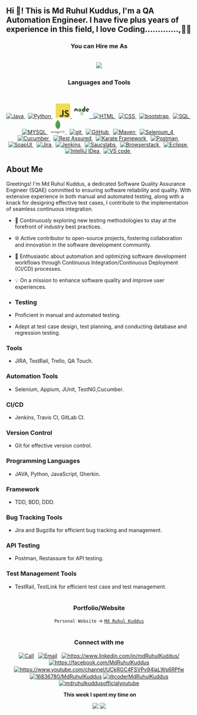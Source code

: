 <div align="center">
 <h2 align="left">Hi 👋! This is Md Ruhul Kuddus, I'm a QA Automation Engineer. I have five plus years of experience in this field, I love Coding.............,🧑‍💻</h2>

 <h3 align="center">You can Hire me As</h3> 

<h2 align="center">
<a href="https://MdRuhulKuddus.netlify.app/"><img src="https://readme-typing-svg.herokuapp.com?lines=Software%20QA+Automation+Engineer+;Functional+Tester%20|%20API+Tester%20|%20Manual+Tester%20|%20Automation+Tester%20|%20Test+Analyst;Mobile+Automation+Engineer;SQE%20|%20SDET%20;&center=true&color=98acf2&width=500&height=50"></a>
</h2>
</div>

<!-- You can use + symbol or %20 to give a space between words -->
<!-- WE WILL chnage https://mdyeamin.netlify.app/ when we create profile -->



<h3 align="center">Languages and Tools</h3>
</br>
<p align="center">
  <!--Others-->
  <!-- Java  -->
  <a title = "Java" href="https://www.oracle.com/java/technologies/downloads/" target="_blank"> <img src="https://cdn-icons-png.flaticon.com/512/226/226777.png" alt="Java" height= "40" width="50"/> </a>
      &nbsp;
  <!-- Python -->
<a title = "Python" href="https://www.python.org/" target="_blank"> <img src="https://upload.wikimedia.org/wikipedia/commons/thumb/c/c3/Python-logo-notext.svg/1024px-Python-logo-notext.svg.png" alt="Python " height= "40" width="40"/> </a>
&nbsp;
  <!-- JS -->
<a title = "JavaScript" href="https://www.javascript.com/" target="_blank"> <img src="https://raw.githubusercontent.com/devicons/devicon/master/icons/javascript/javascript-original.svg" alt="javascript" width="40" /> </a> 
  &nbsp; 
 <!-- NodeJS --> 
 <a title = "NodeJS" href="https://nodejs.org/en/" target="_blank"> <img src="https://raw.githubusercontent.com/devicons/devicon/master/icons/nodejs/nodejs-original-wordmark.svg" alt="nodejs" width="40" />
  &nbsp; 
  <!-- HTML -->
  <a title = "HTML" href="https://html.com/" target="_blank"> <img src="https://cdn-icons-png.flaticon.com/512/143/143655.png" alt="HTML" width="40" /> </a>
  &nbsp;
  <!-- CSS -->
  <a title = "CSS" href="https://developer.mozilla.org/en-US/docs/Web/CSS" target="_blank"> <img src="https://cdn4.iconfinder.com/data/icons/social-media-logos-6/512/121-css3-512.png" alt="CSS" width="40" /> </a>
  &nbsp;
   <!-- Bootstrap -->
  <a title = "Bootstrap" href="https://getbootstrap.com/" target="_blank"> <img src="https://getbootstrap.com/docs/5.2/assets/brand/bootstrap-logo-shadow.png" alt="bootstrap"  height= "45" width="50" /> </a>
  &nbsp;
  <!-- SQL  -->
  <a title = "Oracle SQL Developer" href="https://www.oracle.com/database/sqldeveloper/" target="_blank"> <img src="https://upload.wikimedia.org/wikipedia/en/thumb/6/68/Oracle_SQL_Developer_logo.svg/1200px-Oracle_SQL_Developer_logo.svg.png" alt="SQL" width="40"/> </a>
  &nbsp;
  <!-- MYSQL -->
  <a title = "MySQL" href="https://www.mysql.com/" target="_blank"> <img src="https://pngimg.com/uploads/mysql/mysql_PNG23.png" alt="MYSQL" width="40" /> </a>
  &nbsp;
 <!-- MongoDb -->
 <a title= "MongoDB" href="https://www.mongodb.com/" target="_blank"> <img src="https://raw.githubusercontent.com/devicons/devicon/master/icons/mongodb/mongodb-original-wordmark.svg" alt="mongodb" width="40" />  </a> 
  &nbsp; 
  <!-- git -->
  <a title = "Git" href="https://git-scm.com/downloads" target="_blank"> <img src="https://www.vectorlogo.zone/logos/git-scm/git-scm-icon.svg" alt="git" width="40" /> </a>
  &nbsp; 
  <!-- GitHub  -->
  <a title = "Github" href="https://github.com/alnumanqa" target="_blank"> <img src="https://cdn4.iconfinder.com/data/icons/iconsimple-logotypes/512/github-512.png" alt="GitHub" width="40"/> </a> 
  &nbsp;  
  <!--Maven-->
<a title = "Maven" href="https://maven.apache.org/download.cgi" target="_blank"> <img src="https://encrypted-tbn0.gstatic.com/images?q=tbn:ANd9GcRVJzOSI3AtkpYVLkOtbzVJry5wy83535JC2jEh_3og561Cui0BB1QWcz3xpTkWY-vFCXM&usqp=CAU" alt="Maven" width="40"/> </a>
&nbsp;
  <!-- Selenium_4  -->
<a title = "Selenium" href="https://www.selenium.dev/downloads/" target="_blank"> <img src="https://upload.wikimedia.org/wikipedia/commons/thumb/d/d5/Selenium_Logo.png/1200px-Selenium_Logo.png" alt="Selenium_4 " width="40"/> </a>
&nbsp;
  <!-- Cucumber  -->
  <a title= "BDD Cucumber"  href="https://cucumber.io/" target="_blank"> <img src="https://seeklogo.com/images/C/cucumber-logo-D727C551CE-seeklogo.com.png" alt="Cucumber" width="40"/> </a>
  &nbsp;  
  <!-- Rest Assured  -->
   <a title = "Rest-Assured" href="https://rest-assured.io/" target="_blank"> <img src="https://avatars.githubusercontent.com/u/19369327?s=280&v=4" alt="Rest Assured " width="40"/> </a>
   &nbsp;
  <!-- Karate Framework -->
<a title = "Karate" href="https://karatelabs.github.io/karate/karate-core/" target="_blank"> <img src="https://upload.wikimedia.org/wikipedia/commons/thumb/f/f7/Karate_software_logo.svg/1200px-Karate_software_logo.svg.png" alt="Karate Framework " width="40"/> </a>
  &nbsp;
  <!-- Appium 
   <a title = "Appium" href="https://appium.io/" target="_blank"> <img src="https://cdn.testingbot.com/assets/integrations/appium-75e88eb18ca3b2ce63d641547ce06398c8ecd971ed17187c9134c8d205465f18.svg" alt="Appium" width="40"/> </a>
  &nbsp;
   -->
  <!-- Postman  -->
  <a title = "Postman" href="https://www.postman.com/downloads/" target="_blank"> <img src="https://seeklogo.com/images/P/postman-logo-F43375A2EB-seeklogo.com.png" alt="Postman" width="40"/> </a>
  &nbsp;
    <!-- SoapUI  -->
  <a title = "SoapUI" href="https://www.soapui.org/" target="_blank"> <img src="https://cdn.icon-icons.com/icons2/1381/PNG/512/soapui_93772.png" alt="SoapUI" height = "45" width="45"/> </a>
  &nbsp;
  <!-- Jira  -->
   <a title = "JIRA" href="https://www.atlassian.com/software/jira" target="_blank"> <img src="https://symphony.com/wp-content/uploads/2020/12/sd-integrations-logo-jira.png" alt="Jira" width="40"/> </a>
   &nbsp;
   <!--Jenkins-->
<a title = "Jenkins" href="https://www.jenkins.io/" target="_blank"> <img src="https://wiki.jenkins-ci.org/JENKINS/attachments/2916393/57409617.png" alt="Jenkins" width="40"/> </a>
&nbsp;
  <!--Saucslabs-->
 <a title = "Sauce Labs" href="https://saucelabs.com/" target="_blank"> <img src="https://res.cloudinary.com/crunchbase-production/image/upload/c_lpad,f_auto,q_auto:eco,dpr_1/v1479221701/v0d4moz4jx0wultjuxec.png" alt="Saucslabs" width="40"/> </a> 
 &nbsp; 
  <!-- Browserstack  -->
  <a title = "BrowserStack" href="https://www.browserstack.com/"  target="_blank"> <img src="https://cdn.freebiesupply.com/logos/large/2x/browserstack-logo-png-transparent.png" alt="Browserstack" width="40"/> </a>
  &nbsp;
  <!-- SDLC  -->
<!--   <a href="" target="_blank"> <img src="https://t4.ftcdn.net/jpg/05/41/91/07/360_F_541910787_PROoPe5SAXpM1ZQbD0kJtXHDp1pjjfcV.jpg" alt="SDLC" width="40"/> </a>
  &nbsp; -->
  <!-- Eclipse  -->
<a title = "Eclipse" href="https://www.eclipse.org/downloads/" target="_blank"> <img src="https://cdn.freebiesupply.com/logos/large/2x/eclipse-11-logo-svg-vector.svg" alt="Eclipse" width="40"/> </a>
&nbsp;
  <!-- IntelliJ IDea -->
<a title= "IntelliJ IDEA" href="https://www.jetbrains.com/idea/" target="_blank"> <img src="https://upload.wikimedia.org/wikipedia/commons/thumb/9/9c/IntelliJ_IDEA_Icon.svg/1200px-IntelliJ_IDEA_Icon.svg.png" alt="IntelliJ IDea " width="40"/> </a>
&nbsp;
 <!-- VS code  -->
<a title = "VSCode" href="https://code.visualstudio.com/"target="_blank"> <img src="https://upload.wikimedia.org/wikipedia/commons/thumb/9/9a/Visual_Studio_Code_1.35_icon.svg/2048px-Visual_Studio_Code_1.35_icon.svg.png" alt="VS code " width="40"/> </a>
&nbsp;
</p> 


## About Me

Greetings! I'm Md Ruhul Kuddus, a dedicated Software Quality Assurance Engineer (SQAE) committed to ensuring software reliability and quality. With extensive experience in both manual and automated testing, along with a knack for designing effective test cases, I contribute to the implementation of seamless continuous integration.

- 🔬 Continuously exploring new testing methodologies to stay at the forefront of industry best practices.
- 🌐 Active contributor to open-source projects, fostering collaboration and innovation in the software development community.
- 🚀 Enthusiastic about automation and optimizing software development workflows through Continuous Integration/Continuous Deployment (CI/CD) processes.
- 💡 On a mission to enhance software quality and improve user experiences.

- ### Testing
- Proficient in manual and automated testing.
- Adept at test case design, test planning, and conducting database and regression testing.

### Tools
- JIRA, TestRail, Trello, QA Touch.

### Automation Tools
- Selenium, Appium, JUnit, TestNG,Cucumber.

### CI/CD
- Jenkins, Travis CI, GitLab CI.

### Version Control
- Git for effective version control.

### Programming Languages
- JAVA, Python, JavaScript, Gherkin.

### Framework
- TDD, BDD, DDD.

### Bug Tracking Tools
- Jira and Bugzilla for efficient bug tracking and management.

### API Testing
- Postman, Restassure for API testing.

### Test Management Tools
- TestRail, TestLink for efficient test case and test management.





 
<div align="center">
<h1 align="center"></h1>  

<h3>Portfolio/Website</h3>
   
  `Personal Website` -> <a href="#" target="_blank">`Md Ruhul Kuddus`</a>
<div align="center">
<h1 align="center"></h1>  

<h3 align="center">Connect with me</h3>
<p align="center">
  <a title = "347-653-7214" href="" target="blank"><img align="center" src="https://i.pinimg.com/originals/84/4e/8c/844e8cd4ab26c82286238471f0e5a901.png" alt="Call" height="40" width="40" /></a>
  &nbsp;
  <a title = "mdrhlkdus@gmail.com"  href="" target="blank"><img align="center" src="https://mailmeteor.com/logos/assets/PNG/Gmail_Logo_256px.png" alt="Email" height="30" width="40" /></a>
  &nbsp;
<!-- Use your linkedin account url at href -->
<a title = "LinkedIn" href="https://www.linkedin.com/in/mdRuhulKuddus/" target="blank"><img align="center" src="https://raw.githubusercontent.com/C/github-profile-readme-generator/master/src/images/icons/Social/linked-in-alt.svg" alt="https://www.linkedin.com/in/mdRuhulKuddus/" height="30" width="40" /></a>
<a title = "Facebook" href="https://www.facebook.com/MdRuhulKuddus/" target="blank"><img align="center" src="https://raw.githubusercontent.com/RepoRuhul/github-profile-readme-generator/master/src/images/icons/Social/facebook.svg" alt="https://facebook.com/MdRuhulKuddus" height="30" width="40" /></a>
<a title = "Twitter" href="https://twitter.com/drgreen203" target="blank"><img align="center" src="https://raw.githubusercontent.com/RepoRuhul/github-profile-readme-generator/master/src/images/icons/Social/twitter.svg" alt="https://www.youtube.com/channel/UCkRGC4FSVPv94laLWs6RPfw" height="30" width="40" /></a>
<a href="https://stackoverflow.com/users/6676421/Ruhul" target="blank"><img align="center" src="https://raw.githubusercontent.com/RepoRuhul/github-profile-readme-generator/master/src/images/icons/Social/stack-overflow.svg" alt="16836780/MdRuhulKuddus" height="40" width="40" /></a> 
<a href="https://medium.com/" target="blank"><img align="center" src="https://raw.githubusercontent.com/RepoRuhul/github-profile-readme-generator/master/src/images/icons/Social/medium.svg" alt="@coderMdRuhulKuddus" height="30" width="40" /></a>
<a href="https://www.youtube.com" target="blank"><img align="center" src="https://raw.githubusercontent.com/RepoRuhul/github-profile-readme-generator/master/src/images/icons/Social/youtube.svg" alt="mdruhulkuddusofficialyoutube" height="30" width="40" /></a>
</p>



&nbsp;**This week I spent my time on**

<p align="center">
  <img width="420px" src="https://github-readme-stats.vercel.app/api?username=RepoRuhul&count_private=true&show_icons=true&theme=material-palenight&hide_border=true&bg_color=1F222E" />
  <img width="420px" src="https://github-readme-streak-stats.herokuapp.com?user=RepoRuhul&theme=material-palenight&hide_border=true&fire=C77800&ring=7C2AE8&background=1F222E" />
</p>
